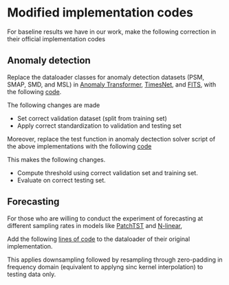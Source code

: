 # Modified implementation codes

For baseline results we have in our work, make the following correction in their official implementation codes

## Anomaly detection

Replace the dataloader classes for anomaly detection datasets (PSM, SMAP, SMD, and MSL) in [Anomaly Transformer](https://drive.google.com/drive/folders/), [TimesNet](https://github.com/thuml/TimesNet), and [FITS](https://anonymous.4open.science/r/FITS), with the following [code](etc/modified_ad_dataload.py).

The following changes are made 
- Set correct validation dataset (split from training set)
- Apply correct standardization to validation and testing set


Moreover, replace the test function in anomaly dectection solver script of the above implementations with the following [code](etc/modified_ad_eval.py)

This makes the following changes.
- Compute threshold using correct validation set and training set.
- Evaluate on correct testing set.   


## Forecasting

For those who are willing to conduct the experiment of forecasting at different sampling rates in models like [PatchTST](https://github.com/yuqinie98/PatchTST) and [N-linear](https://github.com/cure-lab/LTSF-Linear), 

Add the following [lines of code](modified_fore_dataload.py) to the dataloader of their original implementation.  

This applies downsampling followed by resampling through zero-padding in frequency domain (equivalent to applyng sinc kernel interpolation) to testing data only. 